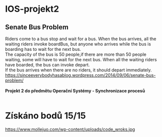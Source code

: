 # IOS-projekt2
## Senate Bus Problem
Riders come to a bus stop and wait for a bus. When the bus arrives, all the waiting riders invoke boardBus, but anyone who arrives while the bus is boarding has to wait for the next bus.</br>
The capacity of the bus is 50 people,if there are more than 50 people waiting, some will have to wait for the next bus. When all the waiting riders have boarded, the bus can invoke depart.</br>
If the bus arrives when there are no riders, it should depart immediately.</br>
https://sinceeverybodyhasablog.wordpress.com/2014/09/06/senate-bus-problem/</br></br>
<b> Projekt 2 do předmětu Operační Systémy - Synchronizace procesů </b> </br></br>
# Získáno bodů 15/15

https://www.mollejuo.com/wp-content/uploads/code_wroks.jpg
